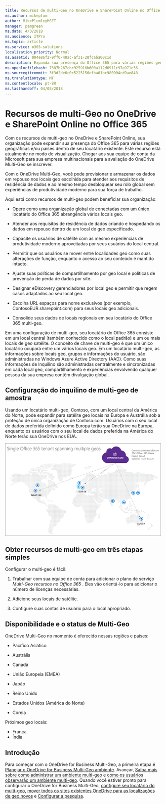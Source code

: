 ```yaml
---
title: Recursos de multi-Geo no OneDrive e SharePoint Online no Office 365
ms.author: mikeplum
author: MikePlumleyMSFT
manager: pamgreen
ms.date: 4/3/2018
ms.audience: ITPro
ms.topic: article
ms.service: o365-solutions
localization_priority: Normal
ms.assetid: 094e86f2-9ff0-40ac-af31-28fcaba00c1d
description: Expanda sua presença do Office 365 para várias regiões geográficas com os recursos de multi-geo no OneDrive e SharePoint Online.
ms.openlocfilehash: 7387b267cbc925916b600a112d6911c97a971c36
ms.sourcegitcommit: 3f3d2de6c0c5225156cfba01bc980994cd9ae848
ms.translationtype: MT
ms.contentlocale: pt-BR
ms.lasthandoff: 04/03/2018
---
```

# <a name="multi-geo-capabilities-in-onedrive-and-sharepoint-online-in-office-365"></a>Recursos de multi-Geo no OneDrive e SharePoint Online no Office 365

Com os recursos de multi-geo no OneDrive e SharePoint Online, sua organização pode expandir sua presença do Office 365 para várias regiões geográficas e/ou países dentro de seu locatário existente. Este recurso está atualmente no modo de visualização. Chegar aos sua equipe de conta da Microsoft para sua empresa multinacionais para a avaliação do OneDrive Multi-Geo se inscrever.
  
Com o OneDrive Multi-Geo, você pode provisionar e armazenar os dados em repouso nos locais geo escolhida para atender aos requisitos de residência de dados e ao mesmo tempo desbloquear seu rolo global sem experiências de produtividade moderno para sua força de trabalho.
  
Aqui está como recursos de multi-geo podem beneficiar sua organização:
  
- Opere como uma organização global de conectadas com um único locatário do Office 365 abrangência vários locais geo.
    
- Atender aos requisitos de residência de dados criando e hospedando os dados em repouso dentro de um local de geo especificado.
    
- Capacite os usuários de satélite com as mesmo experiências de produtividade moderno aproveitadas por seus usuários do local central.
    
- Permitir que os usuários se mover entre localidades geo como suas alterações de função, enquanto o acesso ao seu conteúdo é mantido intacto.
    
- Ajuste suas políticas de compartilhamento por geo local e políticas de prevenção de perda de dados por site.
    
- Designar eDiscovery gerenciadores por local geo e permitir que regem casos adaptados ao seu local geo.
    
- Escolha URL espaços para nome exclusivos (por exemplo, ContosoEUR.sharepoint.com) para seus locais geo adicionais.
    
- Consolide seus dados de locais regionais em seu locatário do Office 365 multi-geo.
    
Em uma configuração de multi-geo, seu locatário do Office 365 consiste em um local central (também conhecido como o local padrão) e um ou mais locais de geo satélite. O conceito de chave de multi-geo é que um único locatário ocupará entre um vários locais geo. Em um locatário multi-geo, as informações sobre locais geo, grupos e informações do usuário, são administradas no Windows Azure Active Directory (AAD). Como suas informações de Inquilino são administradas centralmente e sincronizadas em cada local geo, compartilhamento e experiências envolvendo qualquer pessoa da sua empresa contêm divulgação global.
  
## <a name="sample-multi-geo-tenant-configuration"></a>Configuração do inquilino de multi-geo de amostra

Usando um locatário multi-geo, Contoso, com um local central da América do Norte, pode expandir para satélite geo locais na Europa e Austrália sob a proteção de única organização de Contoso.com. Usuários com o seu local de dados preferida definido como Europa terão sua OneDrive na Europa, enquanto os usuários com o seu local de dados preferida na América do Norte terão sua OneDrive nos EUA.
  
![Mapa do mundo, mostrando geo locais para a Contoso e outros locais geo disponíveis](images/df317ccc-2e53-411d-9211-a5aee63ca1e5.png)
  
## <a name="get-multi-geo-features-in-three-simple-steps"></a>Obter recursos de multi-geo em três etapas simples

Configurar o multi-geo é fácil:
  
1. Trabalhar com sua equipe de conta para adicionar o plano de serviço _Multi-Geo recursos no Office 365_ . Eles vão orientá-lo para adicionar o número de licenças necessárias.
    
2. Adicione seus locais de satélite.
    
3. Configure suas contas de usuário para o local apropriado.
    
## <a name="multi-geo-status-and-availability"></a>Disponibilidade e o status de Multi-Geo

OneDrive Multi-Geo no momento é oferecido nessas regiões e países:
  
- Pacífico Asiático
    
- Austrália
    
- Canadá
    
- União Europeia (EMEA)
    
- Japão
    
- Reino Unido
    
- Estados Unidos (América do Norte)
    
- Coreia
      
Próximos geo locais:
  
- França
- Índia
    
## <a name="getting-started"></a>Introdução

Para começar com o OneDrive for Business Multi-Geo, a primeira etapa é [Planejar o OneDrive for Business Multi-Geo ambiente](plan-for-multi-geo.md). Avançar, [Saiba mais sobre como administrar um ambiente multi-geo](administering-a-multi-geo-environment.md) e [como os usuários observarão um ambiente multi-geo](multi-geo-user-experience.md). Quando você estiver pronto para configurar o OneDrive for Business Multi-Geo, [configure seu locatário do multi-geo](multi-geo-tenant-configuration.md), [mover todos os sites existentes OneDrive para as localizações de geo novos](move-onedrive-between-geo-locations.md) e [Configurar a pesquisa](configure-search-for-multi-geo.md).
